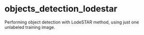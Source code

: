# objects_detection_lodestar
Performing object detection with LodeSTAR method, using just one unlabeled training image.
